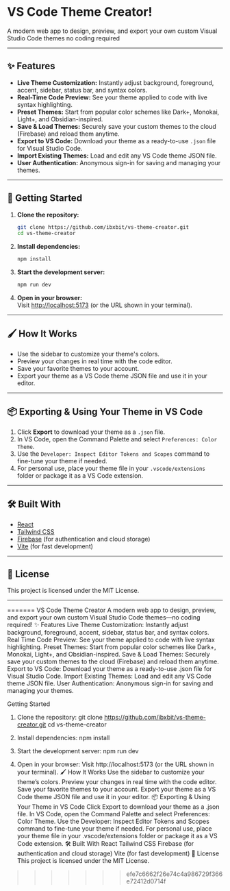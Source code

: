 # VS Code Theme Creator!

A modern web app to design, preview, and export your own custom Visual Studio Code themes no coding required

---

## ✨ Features

- **Live Theme Customization:** Instantly adjust background, foreground, accent, sidebar, status bar, and syntax colors.
- **Real-Time Code Preview:** See your theme applied to code with live syntax highlighting.
- **Preset Themes:** Start from popular color schemes like Dark+, Monokai, Light+, and Obsidian-inspired.
- **Save & Load Themes:** Securely save your custom themes to the cloud (Firebase) and reload them anytime.
- **Export to VS Code:** Download your theme as a ready-to-use `.json` file for Visual Studio Code.
- **Import Existing Themes:** Load and edit any VS Code theme JSON file.
- **User Authentication:** Anonymous sign-in for saving and managing your themes.
   
---  
      
## 🚀 Getting Started   
 
1. **Clone the repository:**  
   ```sh 
   git clone https://github.com/ibxbit/vs-theme-creator.git
   cd vs-theme-creator  
   ``` 
  
2. **Install dependencies:**
   ```sh
   npm install
   ```

3. **Start the development server:**
   ```sh
   npm run dev
   ```

4. **Open in your browser:**  
   Visit [http://localhost:5173](http://localhost:5173) (or the URL shown in your terminal).

---

## 🖌️ How It Works

- Use the sidebar to customize your theme's colors.
- Preview your changes in real time with the code editor.
- Save your favorite themes to your account.
- Export your theme as a VS Code theme JSON file and use it in your editor.

---

## 📦 Exporting & Using Your Theme in VS Code

1. Click **Export** to download your theme as a `.json` file.
2. In VS Code, open the Command Palette and select `Preferences: Color Theme`.
3. Use the `Developer: Inspect Editor Tokens and Scopes` command to fine-tune your theme if needed.
4. For personal use, place your theme file in your `.vscode/extensions` folder or package it as a VS Code extension.

---

## 🛠️ Built With

- [React](https://reactjs.org/)
- [Tailwind CSS](https://tailwindcss.com/)
- [Firebase](https://firebase.google.com/) (for authentication and cloud storage)
- [Vite](https://vitejs.dev/) (for fast development)

---

## 📄 License

This project is licensed under the MIT License.

---
=======
VS Code Theme Creator
A modern web app to design, preview, and export your own custom Visual Studio Code themes—no coding required!
✨ Features
Live Theme Customization: Instantly adjust background, foreground, accent, sidebar, status bar, and syntax colors.
Real Time Code Preview: See your theme applied to code with live syntax highlighting.
Preset Themes: Start from popular color schemes like Dark+, Monokai, Light+, and Obsidian-inspired.
Save & Load Themes: Securely save your custom themes to the cloud (Firebase) and reload them anytime.
Export to VS Code: Download your theme as a ready-to-use .json file for Visual Studio Code.
Import Existing Themes: Load and edit any VS Code theme JSON file.
User Authentication: Anonymous sign-in for saving and managing your themes.

 Getting Started
1. Clone the repository:
   git clone https://github.com/ibxbit/vs-theme-creator.git
   cd vs-theme-creator
2. Install dependencies:
   npm install
3. Start the development server:
   npm run dev

4. Open in your browser:
Visit http://localhost:5173 (or the URL shown in your terminal).
🖌️ How It Works
Use the sidebar to customize your theme’s colors.
Preview your changes in real time with the code editor.
Save your favorite themes to your account.
Export your theme as a VS Code theme JSON file and use it in your editor.
📦 Exporting & Using Your Theme in VS Code
Click Export to download your theme as a .json file.
In VS Code, open the Command Palette and select Preferences: Color Theme.
Use the Developer: Inspect Editor Tokens and Scopes command to fine-tune your theme if needed.
For personal use, place your theme file in your .vscode/extensions folder or package it as a VS Code extension.
🛠️ Built With
React
Tailwind CSS
Firebase (for authentication and cloud storage)
Vite (for fast development)
📄 License
This project is licensed under the MIT License.
>>>>>>> efe7c6662f26e74c4a986729f366e72412d0714f
